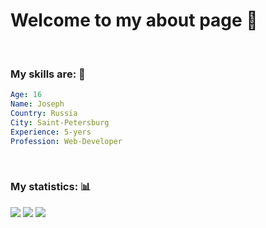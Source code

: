 # Welcome to my about page 🤠

<br>

### My skills are: 🧠

```yaml
Age: 16
Name: Joseph
Country: Russia
City: Saint-Petersburg
Experience: 5-yers
Profession: Web-Developer
```

<br>

### My statistics: 📊

![](http://github-profile-summary-cards.vercel.app/api/cards/profile-details?username=Roupse&theme=github_dark)</div></center>
![](http://github-profile-summary-cards.vercel.app/api/cards/repos-per-language?username=Roupse&theme=github_dark) 
![](http://github-profile-summary-cards.vercel.app/api/cards/stats?username=Roupse&theme=github_dark)

<br>

